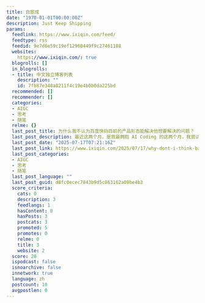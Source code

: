 ```yaml
---
title: 白宦成
date: "1970-01-01T00:00:00Z"
description: Just Keep Shipping
params:
  feedlink: https://www.ixiqin.com/feed/
  feedtype: rss
  feedid: 9e7d6e59c19ef12960449f9c27461188
  websites:
    https://www.ixiqin.com/: true
  blogrolls: []
  in_blogrolls:
  - title: 中文独立博客列表
    description: ""
    id: 7fb87e348a8211f4c19e4b0b0da225bd
  recommended: []
  recommender: []
  categories:
  - AIGC
  - 思考
  - 随笔
  relme: {}
  last_post_title: 为什么我不认为百度快码目前的产品形态能解决他想要解决的问题？
  last_post_description: 最近这两个月，是我最拥抱 AI Coding 的这两个月，我尝试了多个不同的 AI 辅助编程工具，包括 Git […]
  last_post_date: "2025-07-17T07:21:16Z"
  last_post_link: https://www.ixiqin.com/2025/07/17/why-dont-i-think-baidu-kuaimas-current-product-form-can/
  last_post_categories:
  - AIGC
  - 思考
  - 随笔
  last_post_language: ""
  last_post_guid: d8fc0ecec7843b9d5c863162a09be4b3
  score_criteria:
    cats: 0
    description: 3
    feedlangs: 1
    hasContent: 0
    hasPosts: 3
    postcats: 3
    promoted: 5
    promotes: 0
    relme: 0
    title: 3
    website: 2
  score: 20
  ispodcast: false
  isnoarchive: false
  innetwork: true
  language: zh
  postcount: 10
  avgpostlen: 0
---
```

